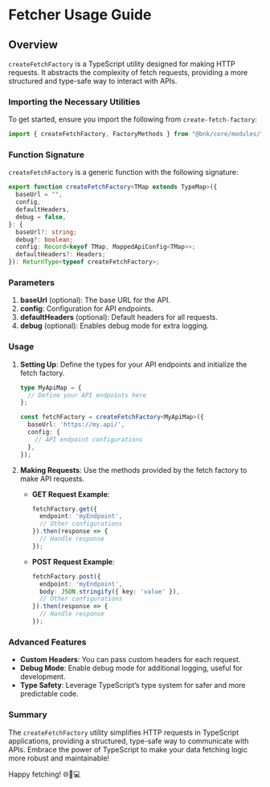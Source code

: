 # Fetcher Usage Guide

## Overview

`createFetchFactory` is a TypeScript utility designed for making HTTP requests. It abstracts the complexity of fetch requests, providing a more structured and type-safe way to interact with APIs.

### Importing the Necessary Utilities

To get started, ensure you import the following from `create-fetch-factory`:

```typescript
import { createFetchFactory, FactoryMethods } from "@bnk/core/modules/fetcher"
```

### Function Signature

`createFetchFactory` is a generic function with the following signature:

```typescript
export function createFetchFactory<TMap extends TypeMap>({
  baseUrl = "",
  config,
  defaultHeaders,
  debug = false,
}: {
  baseUrl?: string;
  debug?: boolean;
  config: Record<keyof TMap, MappedApiConfig<TMap>>;
  defaultHeaders?: Headers;
}): ReturnType<typeof createFetchFactory>;
```

### Parameters

1. **baseUrl** (optional): The base URL for the API.
2. **config**: Configuration for API endpoints.
3. **defaultHeaders** (optional): Default headers for all requests.
4. **debug** (optional): Enables debug mode for extra logging.

### Usage

1. **Setting Up**: Define the types for your API endpoints and initialize the fetch factory.

    ```typescript
    type MyApiMap = {
      // Define your API endpoints here
    };

    const fetchFactory = createFetchFactory<MyApiMap>({
      baseUrl: 'https://my.api/',
      config: {
        // API endpoint configurations
      },
    });
    ```

2. **Making Requests**: Use the methods provided by the fetch factory to make API requests.

    - **GET Request Example**:

      ```typescript
      fetchFactory.get({
        endpoint: 'myEndpoint',
        // Other configurations
      }).then(response => {
        // Handle response
      });
      ```

    - **POST Request Example**:

      ```typescript
      fetchFactory.post({
        endpoint: 'myEndpoint',
        body: JSON.stringify({ key: 'value' }),
        // Other configurations
      }).then(response => {
        // Handle response
      });
      ```

### Advanced Features

- **Custom Headers**: You can pass custom headers for each request.
- **Debug Mode**: Enable debug mode for additional logging, useful for development.
- **Type Safety**: Leverage TypeScript’s type system for safer and more predictable code.

### Summary

The `createFetchFactory` utility simplifies HTTP requests in TypeScript applications, providing a structured, type-safe way to communicate with APIs. Embrace the power of TypeScript to make your data fetching logic more robust and maintainable!

Happy fetching! 🌐🚀💻
